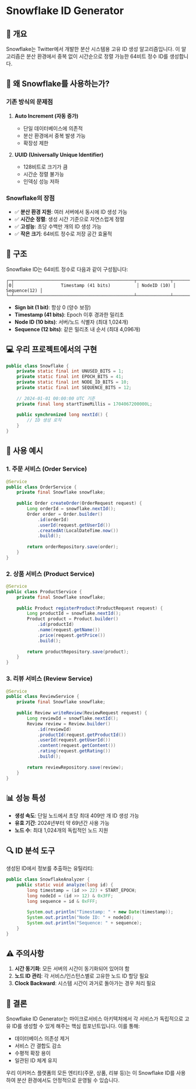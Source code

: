 # Snowflake ID Generator

## 📌 개요

Snowflake는 Twitter에서 개발한 분산 시스템용 고유 ID 생성 알고리즘입니다. 이 알고리즘은 분산 환경에서 중복 없이 시간순으로 정렬 가능한 64비트 정수 ID를 생성합니다.

## 🎯 왜 Snowflake를 사용하는가?

### 기존 방식의 문제점

1. **Auto Increment (자동 증가)**
   - 단일 데이터베이스에 의존적
   - 분산 환경에서 중복 발생 가능
   - 확장성 제한

2. **UUID (Universally Unique Identifier)**
   - 128비트로 크기가 큼
   - 시간순 정렬 불가능
   - 인덱싱 성능 저하

### Snowflake의 장점

- ✅ **분산 환경 지원**: 여러 서버에서 동시에 ID 생성 가능
- ✅ **시간순 정렬**: 생성 시간 기준으로 자연스럽게 정렬
- ✅ **고성능**: 초당 수백만 개의 ID 생성 가능
- ✅ **작은 크기**: 64비트 정수로 저장 공간 효율적

## 🔧 구조

Snowflake ID는 64비트 정수로 다음과 같이 구성됩니다:

```
┌─┬──────────────────────────────────────────────┬─────────────┬──────────────┐
│0│                  Timestamp (41 bits)          │ NodeID (10) │ Sequence(12) │
└─┴──────────────────────────────────────────────┴─────────────┴──────────────┘
```

- **Sign bit (1 bit)**: 항상 0 (양수 보장)
- **Timestamp (41 bits)**: Epoch 이후 경과한 밀리초
- **Node ID (10 bits)**: 서버/노드 식별자 (최대 1,024개)
- **Sequence (12 bits)**: 같은 밀리초 내 순서 (최대 4,096개)

## 💻 우리 프로젝트에서의 구현

```java
public class Snowflake {
    private static final int UNUSED_BITS = 1;
    private static final int EPOCH_BITS = 41;
    private static final int NODE_ID_BITS = 10;
    private static final int SEQUENCE_BITS = 12;
    
    // 2024-01-01 00:00:00 UTC 기준
    private final long startTimeMillis = 1704067200000L;
    
    public synchronized long nextId() {
        // ID 생성 로직
    }
}
```

## 🚀 사용 예시

### 1. 주문 서비스 (Order Service)
```java
@Service
public class OrderService {
    private final Snowflake snowflake;
    
    public Order createOrder(OrderRequest request) {
        Long orderId = snowflake.nextId();
        Order order = Order.builder()
            .id(orderId)
            .userId(request.getUserId())
            .createdAt(LocalDateTime.now())
            .build();
        
        return orderRepository.save(order);
    }
}
```

### 2. 상품 서비스 (Product Service)
```java
@Service
public class ProductService {
    private final Snowflake snowflake;
    
    public Product registerProduct(ProductRequest request) {
        Long productId = snowflake.nextId();
        Product product = Product.builder()
            .id(productId)
            .name(request.getName())
            .price(request.getPrice())
            .build();
        
        return productRepository.save(product);
    }
}
```

### 3. 리뷰 서비스 (Review Service)
```java
@Service
public class ReviewService {
    private final Snowflake snowflake;
    
    public Review writeReview(ReviewRequest request) {
        Long reviewId = snowflake.nextId();
        Review review = Review.builder()
            .id(reviewId)
            .productId(request.getProductId())
            .userId(request.getUserId())
            .content(request.getContent())
            .rating(request.getRating())
            .build();
        
        return reviewRepository.save(review);
    }
}
```

## 📊 성능 특성

- **생성 속도**: 단일 노드에서 초당 최대 409만 개 ID 생성 가능
- **유효 기간**: 2024년부터 약 69년간 사용 가능
- **노드 수**: 최대 1,024개의 독립적인 노드 지원

## 🔍 ID 분석 도구

생성된 ID에서 정보를 추출하는 유틸리티:

```java
public class SnowflakeAnalyzer {
    public static void analyze(long id) {
        long timestamp = (id >> 22) + START_EPOCH;
        long nodeId = (id >> 12) & 0x3FF;
        long sequence = id & 0xFFF;
        
        System.out.println("Timestamp: " + new Date(timestamp));
        System.out.println("Node ID: " + nodeId);
        System.out.println("Sequence: " + sequence);
    }
}
```

## ⚠️ 주의사항

1. **시간 동기화**: 모든 서버의 시간이 동기화되어 있어야 함
2. **노드 ID 관리**: 각 서비스/인스턴스별로 고유한 노드 ID 할당 필요
3. **Clock Backward**: 시스템 시간이 과거로 돌아가는 경우 처리 필요

## 🎯 결론

Snowflake ID Generator는 마이크로서비스 아키텍처에서 각 서비스가 독립적으로 고유 ID를 생성할 수 있게 해주는 핵심 컴포넌트입니다. 이를 통해:

- 데이터베이스 의존성 제거
- 서비스 간 결합도 감소
- 수평적 확장 용이
- 일관된 ID 체계 유지

우리 이커머스 플랫폼의 모든 엔티티(주문, 상품, 리뷰 등)는 이 Snowflake ID를 사용하여 분산 환경에서도 안정적으로 운영될 수 있습니다.